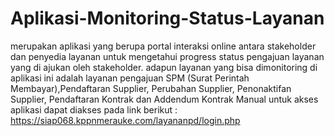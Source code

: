 # Aplikasi-Monitoring-Status-Layanan
merupakan aplikasi yang berupa portal interaksi online antara stakeholder dan penyedia layanan untuk mengetahui progress status pengajuan layanan yang di ajukan oleh stakeholder. adapun layanan yang bisa dimonitoring di aplikasi ini adalah layanan pengajuan SPM (Surat Perintah Membayar),Pendaftaran Supplier, Perubahan Supplier, Penonaktifan Supplier, Pendaftaran Kontrak dan Addendum Kontrak Manual 
untuk akses aplikasi dapat diakses pada link berikut : https://siap068.kppnmerauke.com/layananpd/login.php
